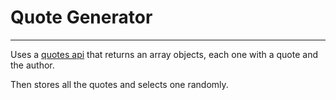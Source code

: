 # Quote Generator
----------

Uses a [quotes api](https://type.fit/api/quotes) that returns an array objects, each one with a quote and the author.

Then stores all the quotes and selects one randomly.
